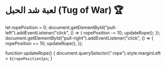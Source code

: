 # لعبة شد الحبل (Tug of War) 🏆

let ropePosition = 0;
document.getElementById("pull-left").addEventListener("click", () => {
    ropePosition -= 10;
    updateRope();
});
document.getElementById("pull-right").addEventListener("click", () => {
    ropePosition += 10;
    updateRope();
});

function updateRope() {
    document.querySelector(".rope").style.marginLeft = `${ropePosition}px`;
}
